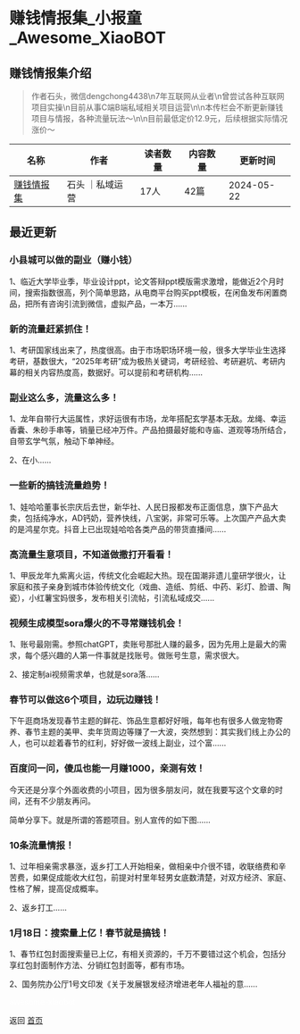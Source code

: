 # 赚钱情报集_小报童_Awesome_XiaoBOT

## 赚钱情报集介绍
> 作者石头，微信dengchong4438\n7年互联网从业者\n曾尝试各种互联网项目实操\n目前从事C端B端私域相关项目运营\n\n本传栏会不断更新赚钱项目与情报，各种流量玩法～\n\n目前最低定价12.9元，后续根据实际情况涨价～  
  


|名称|作者|读者数量|内容数量|更新时间|
|---|---|---|---|---|
|[赚钱情报集](https://xiaobot.net/p/15272810209?refer=0b133df9-27dc-423b-8101-639049001c13)|石头 ｜私域运营|17人|42篇|2024-05-22|

## 最近更新
### 小县城可以做的副业（赚小钱）

1、临近大学毕业季，毕业设计ppt，论文答辩ppt模版需求激增，能做近2个月时间，搜索指数很高，列个简单思路，从电商平台购买ppt模板，在闲鱼发布闲置商品，把所有咨询引流到微信，虚拟产品，一本万......

### 新的流量赶紧抓住！

1、考研国家线出来了，热度很高。由于市场职场环境一般，很多大学毕业生选择考研，基数很大，“2025年考研”成为极热关键词，考研经验、考研避坑、考研内幕的相关内容热度高，数据好。可以提前和考研机构......

### 副业这么多，流量这么多！

1、龙年自带行大运属性，求好运很有市场，龙年搭配玄学基本无敌。龙绳、幸运香囊、朱砂手串等，销量已经冲万件。产品拍摄最好能和寺庙、道观等场所结合，自带玄学气氛，触动下单神经。

2、在小......

### 一些新的搞钱流量趋势！

1、娃哈哈董事长宗庆后去世，新华社、人民日报都发布正面信息，旗下产品大卖，包括纯净水，AD钙奶，营养快线，八宝粥，非常可乐等。上次国产产品大卖的是鸿星尔克。抖音上已出现娃哈哈各类产品的带货直播间......

### 高流量生意项目，不知道做撒打开看看！

1、甲辰龙年九紫离火运，传统文化会崛起大热。现在国潮非遗儿童研学很火，让家庭和孩子亲身到城市体验传统文化（戏曲、造纸、剪纸、中药、彩灯、脸谱、陶瓷），小红薯宝妈很多，发布相关引流帖，引流私域成交......

### 视频生成模型sora爆火的不寻常赚钱机会！

1、账号最刚需。参照chatGPT，卖账号那批人赚的最多，因为先用上是最大的需求，每个感兴趣的人第一件事就是找账号。做账号生意，需求很大。

2、接定制ai视频需求单，也就是sora落......

### 春节可以做这6个项目，边玩边赚钱！

下午逛商场发现春节主题的鲜花、饰品生意都好好哦，每年也有很多人做宠物寄养、春节主题的美甲、卖年货周边等赚了一大波，突然想到：其实我们线上办公的人，也可以趁着春节的红利，好好做一波线上副业，过个富......

### 百度问一问，傻瓜也能一月赚1000，亲测有效！

今天还是分享个外面收费的小项目，因为很多朋友问，就在我要写这个文章的时间，还有不少朋友再问。



简单分享下。就是所谓的答题项目。别人宣传的如下图......

### 10条流量情报！

1、过年相亲需求暴涨，返乡打工人开始相亲，做相亲中介很不错，收联络费和辛苦费，如果促成能收大红包，前提对村里年轻男女底数清楚，对双方经济、家庭、性格了解，提高促成概率。

2、返乡打工......

### 1月18日：搜索量上亿！春节就是搞钱！

1、春节红包封面搜索量已上亿，有相关资源的，千万不要错过这个机会，包括分享红包封面制作方法、分销红包封面等，都有市场。

2、国务院办公厅1号文印发《关于发展银发经济增进老年人福祉的意......


<a href="https://github.com/Reno9527/awesome-xiaobot" style="color: white; text-decoration: none;">awesome-xiaobot</a>

返回 [首页](../README.md)
